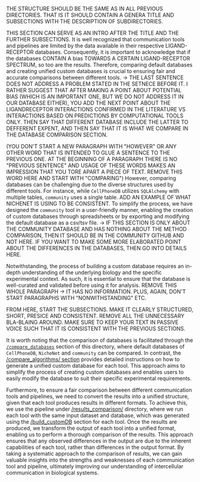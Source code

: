 THE STRUCTURE SHOULD BE THE SAME AS IN ALL PREVIOUS DIRECTORIES. THAT IS IT SHOULD CONTAIN A GENERA TITLE AND SUBSECTIONS WITH THE DESCRIPTION OF SUBDIRECTORIES.

THIS SECTION CAN SERVE AS AN INTRO AFTER THE TITLE AND THE FURTHER SUBSECTIONS.
It is well recognized that communication tools and pipelines are limited by the data available in their respective LIGAND-RECEPTOR databases. Consequently, it is important to acknowledge that if the databases CONTAIN A bias TOWARDS A CERTAIN LIGAND-RECEPTOR SPECTRUM, so too are the results. Therefore, comparing default databases and creating unified custom databases is crucial to ensuring fair and accurate comparisons between different tools. -> THE LAST SENTENCE DOES NOT ADDRESS A PROBLEM STATED IN THE SETNECE BEFORE IT. I RATHER SUGGEST THAT AFTER MAKING A POINT ABOUT POTENTIAL BIAS (WHICH IS AN IMPORTANT ONE, BUT WE DO NOT ADDRESS IT IN OUR DATABASE EITHER), YOU ADD THE NEXT POINT ABOUT THE LIGANDRECEPTOR INTERACTIONS CONFIRMED IN THE LITERATURE VS INTERACTIONS BASED ON PREDICTIONS BY COMPUTATIONAL TOOLS ONLY. THEN SAY THAT DIFFERENT DATABASE INCLUDE THE LATTER TO DEFFERENT EXPENT, AND THEN SAY THAT IT IS WHAT WE COMPARE IN THE DATABASE COMPARISON SECTION.

(YOU DON'T START A NEW PARAGRAPH WITH "HOWEVER" OR ANY OTHER WORD THAT IS INTENDED TO GLUE A SENTENCE TO THE PREVIOUS ONE. AT THE BEGINNING OF A PARAGRAPH THERE IS NO "PREVIOUS SENTENCE" AND USAGE OF THESE WORDS MAKES AN IMPRESSION THAT YOU TORE APART A PIECE OF TEXT. REMOVE THIS WORD HERE AND START WITH "COMPARING") However, comparing databases can be challenging due to the diverse structures used by different tools. For instance, while `CellPhoneDB` utilizes `SQLAlchemy` with multiple tables, `community` uses a single table. ADD AN EXAMPLE OF WHAT NICHENET IS USING TO BE CONSISTENT. To simplify the process, we have designed the `community` tool in a user-friendly manner, enabling the creation of custom databases through spreadsheets or by exporting and modifying the default database as a csv/tsv file. -> IF THIS SECTION IS ONLY ABOUT THE COMMUNITY DATABASE AND HAS NOTHING ABOUT THE METHOD COMPARISON, THEN IT SHOULD BE IN THE COMMUNITY GITHUB AND NOT HERE. IF YOU WANT TO MAKE SOME MORE ELABORATED POINT ABOUT THE DIFFERENCES IN THE DATABASES, THEN GO INTO DETAILS HERE.

Notwithstanding, the process of building a custom database requires an in-depth understanding of the underlying biology and the specific experimental context. As such, it is essential to ensure that the database is well-curated and validated before using it for analysis. REMOVE THIS WHOLE PARAGRAPH -> IT HAS NO INFORMATION. PLUS, AGAIN, DON'T START PARAGRAPHS WITH "NONWITHSTANDING" ETC.

FROM HERE, START THE SUBSECTIONS. MAKE IT CLEARLY STRUCTURED, SHORT, PRESICE AND CONSISTENT. REMOVE ALL THE UNNECESSARY BLA-BLAING AROUND. MAKE SURE TO KEEP YOUR TEXT IN PASSIVE VOICE SUCH THAT IT IS CONSISTENT WITH THE PREVIOUS SECTIONS. 

It is worth noting that the comparison of databases is facilitated through the [`/compare_databases`](./method_comparison/compare_algorithms) section of this directory, where default databases of `CellPhoneDB`, `NicheNet` and `community` can be compared. In contrast, the [/compare_algorithms/ section](./method_comparison/compare_algorithms) provides detailed instructions on how to generate a unified custom database for each tool. This approach aims to simplify the process of creating custom databases and enables users to easily modify the database to suit their specific experimental requirements. 

Furthermore, to ensure a fair comparison between different communication tools and pipelines, we need to convert the results into a unified structure, given that each tool produces results in different formats. To achieve this, we use the pipeline under [/results_comparison/](./method_comparison/compare_results) directory, where we run each tool with the same input dataset and database, which was generated using the [/build_customDB](./method_comparison/compare_algorithms) section for each tool. Once the results are produced, we transform the output of each tool into a unified format, enabling us to perform a thorough comparison of the results. This approach ensures that any observed differences in the output are due to the inherent capabilities of each tool, rather than differences in the output format. By taking a systematic approach to the comparison of results, we can gain valuable insights into the strengths and weaknesses of each communication tool and pipeline, ultimately improving our understanding of intercellular communication in biological systems.
